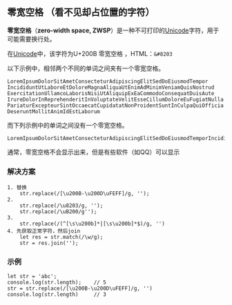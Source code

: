 ## 零宽空格 （看不见却占位置的字符）

**零宽空格**（**zero-width space, ZWSP**）是一种不可打印的[Unicode](https://zh.wikipedia.org/wiki/Unicode)字符，用于可能需要换行处。

在[Unicode](https://zh.wikipedia.org/wiki/Unicode)中，该字符为U+200B 零宽空格 ，HTML：`&#8203`

以下示例中，相邻两个不同的单词之间夹有一个零宽空格。

```
Lorem​Ipsum​Dolor​Sit​Amet​Consectetur​Adipiscing​Elit​Sed​Do​Eiusmod​Tempor​Incididunt​Ut​Labore​Et​Dolore​Magna​Aliqua​Ut​Enim​Ad​Minim​Veniam​Quis​Nostrud​Exercitation​Ullamco​Laboris​Nisi​Ut​Aliquip​Ex​Ea​Commodo​Consequat​Duis​Aute​Irure​Dolor​In​Reprehenderit​In​Voluptate​Velit​Esse​Cillum​Dolore​Eu​Fugiat​Nulla​Pariatur​Excepteur​Sint​Occaecat​Cupidatat​Non​Proident​Sunt​In​Culpa​Qui​Officia​Deserunt​Mollit​Anim​Id​Est​Laborum
```

而下列示例中的单词之间没有一个零宽空格。

```
LoremIpsumDolorSitAmetConsecteturAdipiscingElitSedDoEiusmodTemporIncididuntUtLaboreEtDoloreMagnaAliquaUtEnimAdMinimVeniamQuisNostrudExercitationUllamcoLaborisNisiUtAliquipExEaCommodoConsequatDuisAuteIrureDolorInReprehenderitInVoluptateVelitEsseCillumDoloreEuFugiatNullaPariaturExcepteurSintOccaecatCupidatatNonProidentSuntInCulpaQuiOfficiaDeseruntMollitAnimIdEstLaborum
```

通常，零宽空格不会显示出来，但是有些软件（如QQ）可以显示

### 解决方案

```
1. 替换
	str.replace(/[\u200B-\u200D\uFEFF]/g, '');
2.
	str.replace(/\u8203/g, '');
    str.replace(/\uB200/g'');
3.
	str.replace(/(^[\s\u200b]*|[\s\u200b]*$)/g, '')
4. 先获取正常字符，然后join
	let res = str.match(/\w/g);
	str = res.join('');
```

### 示例

```
let str = 'a​b​c';
console.log(str.length);	// 5
str = str.replace(/[\u200B-\u200D\uFEFF]/g, '')
console.log(str.length)		// 3
```

